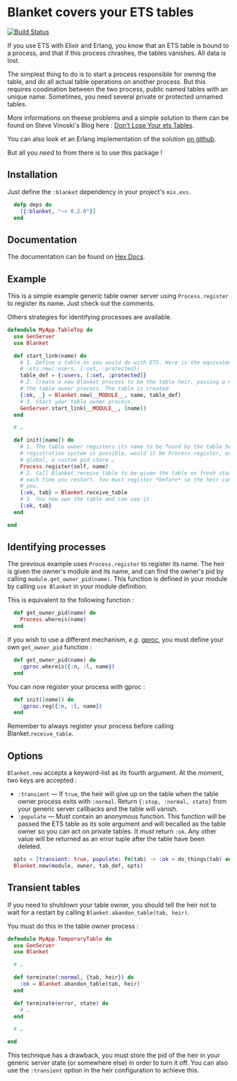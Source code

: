 # Blanket covers your ETS tables

[![Build Status](https://travis-ci.org/niahoo/blanket.svg?branch=master)](https://travis-ci.org/niahoo/blanket)

If you use ETS with Elixir and Erlang, you know that an ETS table is bound to a process, and that if this process chrashes, the tables vanishes. All data is lost.

The simplest thing to do is to start a process responsible for owning the table, and do all actual table operations on another process. But this requires coodination between the two process, public named tables with an unique name. Sometimes, you need several private or protected unnamed tables.

More informations on theese problems and a simple solution to them can be found on Steve Vinoski's Blog here : [Don't Lose Your ets Tables](http://steve.vinoski.net/blog/2011/03/23/dont-lose-your-ets-tables/).

You can also look et an Erlang implementation of the solution [on github](https://github.com/DeadZen/etsgive).

But all you *need* to from there is to use this package !

## Installation

Just define	the `:blanket` dependency in your project's `mix.exs`.
```elixir
  defp deps do
    [{:blanket, "~> 0.2.0"}]
  end
```

## Documentation

The documentation can be found on [Hex Docs](http://hexdocs.pm/blanket).

## Example

This is a simple example generic table owner server using `Process.register` to register its name. Just check out the comments.

Others strategies for identifying processes are available.

```elixir
defmodule MyApp.TableTop do
  use GenServer
  use Blanket

  def start_link(name) do
    # 1. Define a table as you would do with ETS. Here is the equivalent of
    # :ets.new(:users, [:set, :protected])
    table_def = {:users, [:set, :protected]}
    # 2. Create a new Blanket process to be the table heir, passing a name for
    # the table owner process. The table is created.
    {:ok, _} = Blanket.new(__MODULE__, name, table_def)
    # 3. Start your table owner process.
    GenServer.start_link(__MODULE__, [name])
  end

  # …

  def init([name]) do
    # 1. The table owner registers its name to be found by the table heir. Any
    # registration system is possible, would it be Process.register, or gproc,
    # global, a custom pid store …
    Process.register(self, name)
    # 2. Call Blanket.receive_table to be given the table on fresh start and
    # each time you restart. You must register *before* so the heir can find
    # you.
    {:ok, tab} = Blanket.receive_table
    # 3. You now own the table and can use it
    {:ok, tab}
  end

end

```

## Identifying processes

The previous example uses `Process.register` to register its name. The heir is given the owner's module and its name, and can find the owner's pid by calling `module.get_owner_pid(name)`. This function is defined in your module by calling `use Blanket` in your module definition.

This is equivalent to the following function :

```elixir
  def get_owner_pid(name) do
    Process.whereis(name)
  end
```

If you wish to use a different mechanism, *e.g.* [gproc](https://github.com/uwiger/gproc), you must define your own `get_owner_pid` function :

```elixir
  def get_owner_pid(name) do
    :gproc.whereis({:n, :l, name})
  end
```

You can now register your process with gproc :

```elixir
  def init([name]) do
    :gproc.reg({:n, :l, name})
  end
```

Remember to always register your process before calling Blanket.`receive_table`.

## Options

`Blanket.new` accepts a keyword-list as its fourth argument. At the moment, two keys are accepted :

 - `:transient` — If `true`, the heir will give up on the table when the table owner process exits with `:normal`. Return `{:stop, :normal, state}` from your generic server callbacks and the table will vanish.
 - `:populate` — Must contain an anonymous function. This function will be passed the ETS table as its sole argument and will becalled as the table owner so you can act on private tables. It *must* return `:ok`. Any other value will be returned as an error tuple after the table have been deleted.

```elixir
  opts = [transient: true, populate: fn(tab) -> :ok = do_things(tab) end]
  Blanket.new(module, owner, tab_def, opts)
```

## Transient tables

If you need to shutdown your table owner, you should tell the heir not to wait for a restart by calling `Blanket.abandon_table(tab, heir)`.

You must do this in the table owner process :

```elixir
defmodule MyApp.TemporaryTable do
  use GenServer
  use Blanket

  # …

  def terminate(:normal, {tab, heir}) do
    :ok = Blanket.abandon_table(tab, heir)
  end

  def terminate(error, state) do
    # …
  end

  # …

end
```

This technique has a drawback, you must store the pid of the heir in your generic server state (or somewhere else) in order to turn it off. You can also use the `:transient` option in the heir configuration to achieve this.
